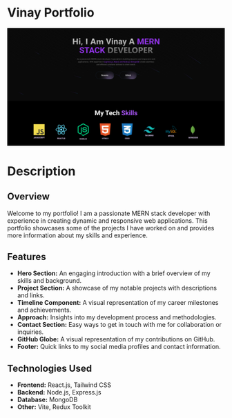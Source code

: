 # Vinay Portfolio
![Vinay Portfolio](client/src/assets/portfolio.png)

# Description
## Overview

Welcome to my portfolio! I am a passionate MERN stack developer with experience in creating dynamic and responsive web applications. This portfolio showcases some of the projects I have worked on and provides more information about my skills and experience.

## Features

- **Hero Section:** An engaging introduction with a brief overview of my skills and background.
- **Project Section:** A showcase of my notable projects with descriptions and links.
- **Timeline Component:** A visual representation of my career milestones and achievements.
- **Approach:** Insights into my development process and methodologies.
- **Contact Section:** Easy ways to get in touch with me for collaboration or inquiries.
- **GitHub Globe:** A visual representation of my contributions on GitHub.
- **Footer:** Quick links to my social media profiles and contact information.

## Technologies Used

- **Frontend:** React.js, Tailwind CSS
- **Backend:** Node.js, Express.js
- **Database:** MongoDB
- **Other:** Vite, Redux Toolkit



